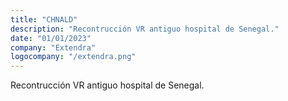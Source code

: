 ```yaml
---
title: "CHNALD"
description: "Recontrucción VR antiguo hospital de Senegal."
date: "01/01/2023"
company: "Extendra"
logocompany: "/extendra.png"
---
```

Recontrucción VR antiguo hospital de Senegal.